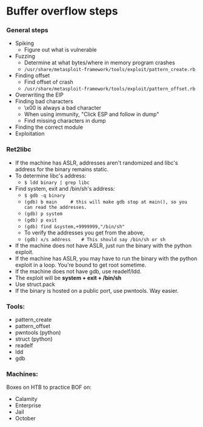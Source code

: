 # Buffer overflow steps

### General steps

- Spiking
	- Figure out what is vulnerable
- Fuzzing
	- Determine at what bytes/where in memory program crashes
	- `/usr/share/metasploit-framework/tools/exploit/pattern_create.rb`
- Finding offset
	- Find offset of crash
	- `/usr/share/metasploit-framework/tools/exploit/pattern_offset.rb`
- Overwriting the EIP
- Finding bad characters
	- \x00 is always a bad character
	- When using immunity, "Click ESP and follow in dump"
	- Find missing characters in dump
- Finding the correct module
- Exploitation

### Ret2libc

- If the machine has ASLR, addresses aren't randomized and libc's address for the binary remains static.
- To determine libc's address:
	- `$ ldd binary | grep libc`
- Find system, exit and /bin/sh's address:
	- `$ gdb -q binary`
	- `(gdb) b main 	# this will make gdb stop at main(), so you can read the addresses.`
	- `(gdb) p system`
	- `(gdb) p exit`
	- `(gdb) find &system,+9999999,"/bin/sh"`
	- To verify the addresses you get from the above,
	- `(gdb) x/s address	# This should say /bin/sh or sh`
- If the machine does not have ASLR, just run the binary with the python exploit.
- If the machine has ASLR, you may have to run the binary with the python exploit in a loop. You're bound to get root sometime.
- If the machine does not have gdb, use readelf/ldd.
- The exploit will be **system + exit + /bin/sh**
- Use struct.pack
- If the binary is hosted on a public port, use pwntools. Way easier.

### Tools:

- pattern_create
- pattern_offset
- pwntools (python)
- struct (python)
- readelf
- ldd
- gdb

### Machines:

Boxes on HTB to practice BOF on:

- Calamity
- Enterprise
- Jail
- October
